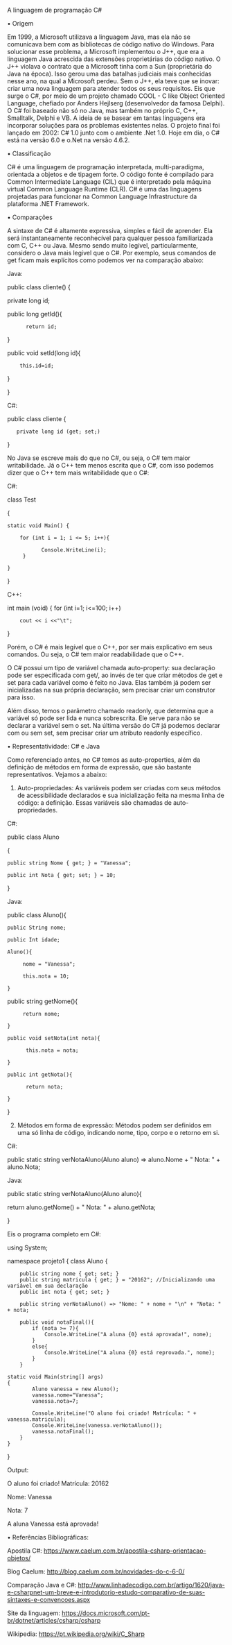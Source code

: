 A linguagem de programação C#

•	Origem

Em 1999, a Microsoft utilizava a linguagem Java, mas ela não se comunicava bem com as bibliotecas de código nativo do Windows. Para solucionar esse problema, a Microsoft implementou o J++, que era a linguagem Java acrescida das extensões proprietárias do código nativo. 
O J++ violava o contrato que a Microsoft tinha com a Sun (proprietária do Java na época). Isso gerou uma das batalhas judiciais mais conhecidas nesse ano, na qual a Microsoft perdeu. Sem o J++, ela teve que se inovar: criar uma nova linguagem para atender todos os seus requisitos. Eis que surge o C#, por meio de um projeto chamado COOL - C like Object Oriented Language, chefiado por Anders Hejlserg (desenvolvedor da famosa Delphi). 
O C# foi baseado não só no Java, mas também no próprio C, C++, Smalltalk, Delphi e VB. A ideia de se basear em tantas linguagens era incorporar soluções para os problemas existentes nelas.
O projeto final foi lançado em 2002: C# 1.0 junto com o ambiente .Net 1.0. Hoje em dia, o C# está na versão 6.0 e o.Net na versão 4.6.2.


•	Classificação

C# é uma linguagem de programação interpretada, multi-paradigma, orientada a objetos e de tipagem forte. O código fonte é compilado para Common Intermediate Language (CIL) que é interpretado pela máquina virtual Common Language Runtime (CLR). C# é uma das linguagens projetadas para funcionar na Common Language Infrastructure da plataforma .NET Framework. 


•	Comparações

A sintaxe de C# é altamente expressiva, simples e fácil de aprender. Ela será instantaneamente reconhecível para qualquer pessoa familiarizada com C, C++ ou Java. 
Mesmo sendo muito legível, particularmente, considero o Java mais legível que o C#. Por exemplo, seus comandos de get ficam mais explícitos como podemos ver na comparação abaixo:

Java:

public class cliente() {

private long id;

public long getId(){

          return id;
	  
}

public void setId(long id){

        this.id=id;
}

}

C#:

public class cliente {

       private long id (get; set;)
}

No Java se escreve mais do que no C#, ou seja, o C# tem maior writabilidade. 
Já o C++ tem menos escrita que o C#, com isso podemos dizer que o C++ tem mais writabilidade que o C#:

C#:

class Test

{

    static void Main() {
    
        for (int i = 1; i <= 5; i++){
		
               Console.WriteLine(i);
         }
	 
    }
    
}

C++:

int main (void)
{
    for (int i=1; i<=100; i++)
	
        cout << i <<"\t";  
		
}

Porém, o C# é mais legível que o C++, por ser mais explicativo em seus comandos. Ou seja, o C# tem maior readabilidade que o C++.

O C# possui um tipo de variável chamada auto-property: sua declaração pode ser especificada com get/, ao invés de ter que criar métodos de get e set para cada variável como é feito no Java. Elas também já podem ser inicializadas na sua própria declaração, sem precisar criar um construtor para isso.

Além disso, temos o parâmetro chamado readonly, que determina que a variável só pode ser lida e nunca sobrescrita. Ele serve para não se declarar a variável sem o set. Na última versão do C# já podemos declarar com ou sem set, sem precisar criar um atributo readonly específico.


•	Representatividade: C# e Java

Como referenciado antes, no C# temos as auto-properties, além da definição de métodos em forma de expressão, que são bastante representativos. Vejamos a abaixo:

1)	Auto-propriedades: As variáveis podem ser criadas com seus métodos de acessibilidade declarados e sua inicialização feita na mesma linha de código: a definição.
Essas variáveis são chamadas de auto-propriedades.

C#:

public class Aluno

{

    public string Nome { get; } = "Vanessa";
	
    public int Nota { get; set; } = 10;
    
}


Java:

public class Aluno(){

    public String nome;
	
    public Int idade;
	
    Aluno(){
	
         nome = "Vanessa";
		 
         this.nota = 10;
		 
    }
    
   public string getNome(){
   
         return nome;
		 
    }
    
    public void setNota(int nota){
	
          this.nota = nota;
		  
    }
    
    public int getNota(){
	
          return nota;
		  
    }
    
}

2)	Métodos em forma de expressão: Métodos podem ser definidos em uma só linha de código, indicando nome, tipo, corpo e o retorno em si. 

C#:

public static string verNotaAluno(Aluno aluno) => aluno.Nome + " Nota: " + aluno.Nota;


Java:

public static string verNotaAluno(Aluno aluno){

   return aluno.getNome() + " Nota: " + aluno.getNota;
   
}


Eis o programa completo em C#:

using System;

namespace projeto1
{
    class Aluno
    {
       
        public string nome { get; set; } 
        public string matricula { get; } = "20162"; //Inicializando uma variável em sua declaração
        public int nota { get; set; }

        public string verNotaAluno() => "Nome: " + nome + "\n" + "Nota: " + nota;

        public void notaFinal(){
            if (nota >= 7){
                Console.WriteLine("A aluna {0} está aprovada!", nome);
            }
            else{
                Console.WriteLine("A aluna {0} está reprovada.", nome);
            }
        } 

    static void Main(string[] args)
    {
            Aluno vanessa = new Aluno();
            vanessa.nome="Vanessa";
            vanessa.nota=7;

            Console.WriteLine("O aluno foi criado! Matrícula: " +    vanessa.matricula);
            Console.WriteLine(vanessa.verNotaAluno());
            vanessa.notaFinal();
        }
    }
}



Output:


O aluno foi criado! Matrícula: 20162

Nome: Vanessa

Nota: 7 

A aluna Vanessa está aprovada! 



•	Referências Bibliográficas:


Apostila C#: <https://www.caelum.com.br/apostila-csharp-orientacao-objetos/>

Blog Caelum: <http://blog.caelum.com.br/novidades-do-c-6-0/>

Comparação Java e C#: <http://www.linhadecodigo.com.br/artigo/1620/java-e-csharpnet-um-breve-e-introdutorio-estudo-comparativo-de-suas-sintaxes-e-convencoes.aspx>

Site da linguagem: <https://docs.microsoft.com/pt-br/dotnet/articles/csharp/csharp>

Wikipedia: <https://pt.wikipedia.org/wiki/C_Sharp>
